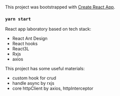 This project was bootstrapped with [Create React App](https://github.com/facebook/create-react-app).

### `yarn start`

React app laboratory based on tech stack:
- React Ant Design
- React hooks
- React3L
- Rxjs
- axios

This project has some useful materials:
- custom hook for crud
- handle async by rxjs
- core httpClient by axios, httpInterceptor
